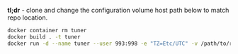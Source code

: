 **tl;dr** - clone and change the configuration volume host path below to match repo location.

```bash
docker container rm tuner
docker build . -t tuner
docker run -d --name tuner --user 993:998 -e "TZ=Etc/UTC" -v /path/to/repo/configuration/:/configuration -v /tmp:/output tuner -c /configuration/example.yaml -v
```
